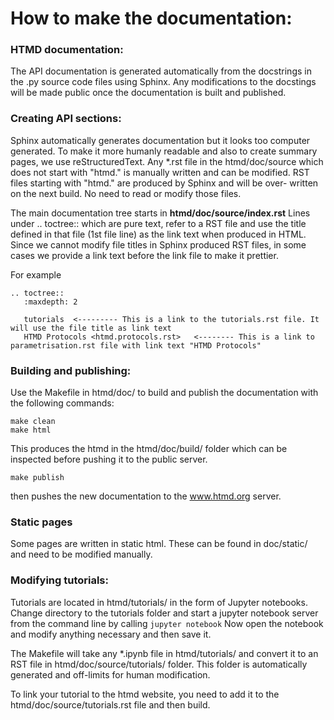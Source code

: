 # How to make the documentation:

### HTMD documentation:
The API documentation is generated automatically from the docstrings in the .py
source code files using Sphinx. Any modifications to the docstings will be made
public once the documentation is built and published.

### Creating API sections:
Sphinx automatically generates documentation but it looks too computer generated.
To make it more humanly readable and also to create summary pages, we use reStructuredText. 
Any *.rst file in the htmd/doc/source which does not start with "htmd." is manually written 
and can be modified. RST files starting with "htmd." are produced by Sphinx and will be over-
written on the next build. No need to read or modify those files.

The main documentation tree starts in **htmd/doc/source/index.rst**
Lines under .. toctree:: which are pure text, refer to a RST file and use the 
title defined in that file (1st file line) as the link text when produced in HTML.
Since we cannot modify file titles in Sphinx produced RST files, in some cases
we provide a link text before the link file to make it prettier.

For example 
```
.. toctree::
   :maxdepth: 2

   tutorials  <--------- This is a link to the tutorials.rst file. It will use the file title as link text
   HTMD Protocols <htmd.protocols.rst>   <-------- This is a link to parametrisation.rst file with link text "HTMD Protocols"
```

### Building and publishing:
Use the Makefile in htmd/doc/ to build and publish the documentation with the 
following commands:
```
make clean
make html
```
This produces the htmd in the htmd/doc/build/ folder which can be inspected before
pushing it to the public server.
```
make publish
```
then pushes the new documentation to the www.htmd.org server.

### Static pages
Some pages are written in static html. These can be found in doc/static/ and need to be
modified manually.

### Modifying tutorials:
Tutorials are located in htmd/tutorials/ in the form of Jupyter notebooks.
Change directory to the tutorials folder and start a jupyter notebook server 
from the command line by calling `jupyter notebook`
Now open the notebook and modify anything necessary and then save it.

The Makefile will take any *.ipynb file in htmd/tutorials/ and convert it to an RST
file in htmd/doc/source/tutorials/ folder. This folder is automatically generated
and off-limits for human modification.

To link your tutorial to the htmd website, you need to add it to the htmd/doc/source/tutorials.rst
file and then build.
